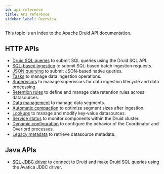 ```yaml
---
id: api-reference
title: API reference
sidebar_label: Overview
---
```


<!--
  ~ Licensed to the Apache Software Foundation (ASF) under one
  ~ or more contributor license agreements.  See the NOTICE file
  ~ distributed with this work for additional information
  ~ regarding copyright ownership.  The ASF licenses this file
  ~ to you under the Apache License, Version 2.0 (the
  ~ "License"); you may not use this file except in compliance
  ~ with the License.  You may obtain a copy of the License at
  ~
  ~   http://www.apache.org/licenses/LICENSE-2.0
  ~
  ~ Unless required by applicable law or agreed to in writing,
  ~ software distributed under the License is distributed on an
  ~ "AS IS" BASIS, WITHOUT WARRANTIES OR CONDITIONS OF ANY
  ~ KIND, either express or implied.  See the License for the
  ~ specific language governing permissions and limitations
  ~ under the License.
  -->


This topic is an index to the Apache Druid API documentation.

## HTTP APIs
* [Druid SQL queries](./sql-api.md) to submit SQL queries using the Druid SQL API.
* [SQL-based ingestion](./sql-ingestion-api.md) to submit SQL-based batch ingestion requests.
* [JSON querying](./json-querying-api.md) to submit JSON-based native queries.
* [Tasks](./tasks-api.md) to manage data ingestion operations.
* [Supervisors](./supervisor-api.md) to manage supervisors for data ingestion lifecycle and data processing.
* [Retention rules](./retention-rules-api.md) to define and manage data retention rules across datasources.
* [Data management](./data-management-api.md) to manage data segments.
* [Automatic compaction](./automatic-compaction-api.md) to optimize segment sizes after ingestion.
* [Lookups](./lookups-api.md) to manage and modify key-value datasources.
* [Service status](./service-status-api.md) to monitor components within the Druid cluster. 
* [Dynamic configuration](./dynamic-configuration-api.md) to configure the behavior of the Coordinator and Overlord processes.
* [Legacy metadata](./legacy-metadata-api.md) to retrieve datasource metadata.

## Java APIs
* [SQL JDBC driver](./sql-jdbc.md) to connect to Druid and make Druid SQL queries using the Avatica JDBC driver.